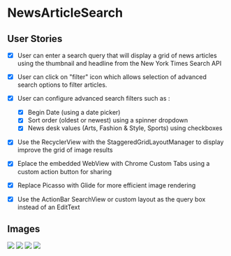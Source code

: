 # NewsArticleSearch

## User Stories



* [x] User can enter a search query that will display a grid of news articles using the thumbnail and headline from the New York Times Search API
* [x] User can click on "filter" icon which allows selection of advanced search options to filter articles.
* [x] User can configure advanced search filters such as :
    * [x] Begin Date (using a date picker)
    * [x] Sort order (oldest or newest) using a spinner dropdown
    * [x] News desk values (Arts, Fashion & Style, Sports) using checkboxes
* [x] Use the RecyclerView with the StaggeredGridLayoutManager to display improve the grid of image results
* [x] Eplace the embedded WebView with Chrome Custom Tabs using a custom action button for sharing
* [x] Replace Picasso with Glide for more efficient image rendering
* [x] Use the ActionBar SearchView or custom layout as the query box instead of an EditText


## Images


<img src="https://i.imgur.com/rC6V39s.png"/> <img src="https://imgur.com/BK5fTGr.png"/>
<img src="https://imgur.com/gj0mPo3.png"/> <img src="https://imgur.com/FK7GrBN.png"/>

